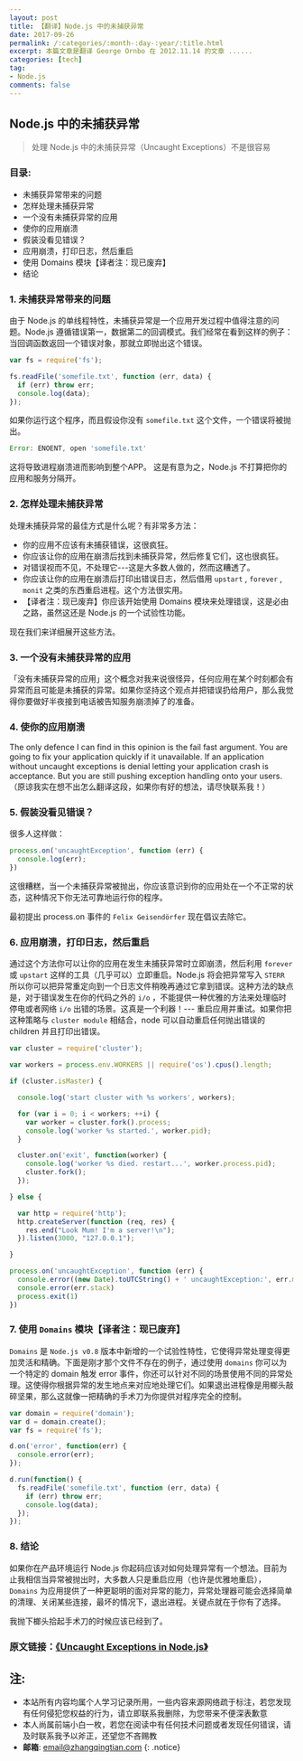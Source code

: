 ```yaml
---
layout: post
title: 【翻译】Node.js 中的未捕获异常
date: 2017-09-26
permalink: /:categories/:month-:day-:year/:title.html
excerpt: 本篇文章是翻译 George Ornbo 在 2012.11.14 的文章 ......
categories: [tech]
tag:
- Node.js
comments: false
---
```


## Node.js 中的未捕获异常

>处理 Node.js 中的未捕获异常（Uncaught Exceptions）不是很容易

### 目录:
* 未捕获异常带来的问题
* 怎样处理未捕获异常
* 一个没有未捕获异常的应用
* 使你的应用崩溃
* 假装没看见错误？
* 应用崩溃，打印日志，然后重启
* 使用 Domains 模块【译者注：现已废弃】
* 结论

### 1. 未捕获异常带来的问题

由于 Node.js 的单线程特性，未捕获异常是一个应用开发过程中值得注意的问题。Node.js 遵循错误第一，数据第二的回调模式。我们经常在看到这样的例子：当回调函数返回一个错误对象，那就立即抛出这个错误。

~~~js
var fs = require('fs');

fs.readFile('somefile.txt', function (err, data) {
  if (err) throw err;
  console.log(data);
});
~~~

如果你运行这个程序，而且假设你没有 `somefile.txt` 这个文件，一个错误将被抛出。

~~~js
Error: ENOENT, open 'somefile.txt'
~~~

这将导致进程崩溃进而影响到整个APP。
这是有意为之，Node.js 不打算把你的应用和服务分隔开。

### 2. 怎样处理未捕获异常

处理未捕获异常的最佳方式是什么呢？有非常多方法：

* 你的应用不应该有未捕获错误，这很疯狂。
* 你应该让你的应用在崩溃后找到未捕获异常，然后修复它们，这也很疯狂。
* 对错误视而不见，不处理它---这是大多数人做的，然而这糟透了。
* 你应该让你的应用在崩溃后打印出错误日志，然后借用 `upstart` , `forever` , `monit` 之类的东西重启进程。这个方法很实用。
* 【译者注：现已废弃】你应该开始使用 Domains 模块来处理错误，这是必由之路，虽然这还是 Node.js 的一个试验性功能。

现在我们来详细展开这些方法。

### 3. 一个没有未捕获异常的应用

「没有未捕获异常的应用」这个概念对我来说很怪异，任何应用在某个时刻都会有异常而且可能是未捕获的异常。如果你坚持这个观点并把错误扔给用户，那么我觉得你要做好半夜接到电话被告知服务崩溃掉了的准备。


### 4. 使你的应用崩溃

The only defence I can find in this opinion is the fail fast argument. You are going to fix your application quickly if it unavailable. If an application without uncaught exceptions is denial letting your application crash is acceptance. But you are still pushing exception handling onto your users.（原谅我实在想不出怎么翻译这段，如果你有好的想法，请尽快联系我！）

### 5. 假装没看见错误？

很多人这样做：

~~~js
process.on('uncaughtException', function (err) {
  console.log(err);
})
~~~

这很糟糕，当一个未捕获异常被抛出，你应该意识到你的应用处在一个不正常的状态，这种情况下你无法可靠地运行你的程序。

最初提出 process.on 事件的 `Felix Geisendörfer` 现在倡议去除它。

### 6. 应用崩溃，打印日志，然后重启

通过这个方法你可以让你的应用在发生未捕获异常时立即崩溃，然后利用 `forever` 或 `upstart` 这样的工具（几乎可以）立即重启。Node.js 将会把异常写入 `STERR` 所以你可以把异常重定向到一个日志文件稍晚再通过它拿到错误。这种方法的缺点是，对于错误发生在你的代码之外的 `i/o` ，不能提供一种优雅的方法来处理临时停电或者网络 `i/o` 出错的场景。这真是一个利器！--- 重启应用并重试。如果你把这种策略与 `cluster module` 相结合，node 可以自动重启任何抛出错误的 children 并且打印出错误。

~~~js
var cluster = require('cluster');

var workers = process.env.WORKERS || require('os').cpus().length;

if (cluster.isMaster) {

  console.log('start cluster with %s workers', workers);

  for (var i = 0; i < workers; ++i) {
    var worker = cluster.fork().process;
    console.log('worker %s started.', worker.pid);
  }

  cluster.on('exit', function(worker) {
    console.log('worker %s died. restart...', worker.process.pid);
    cluster.fork();
  });

} else {

  var http = require('http');
  http.createServer(function (req, res) {
    res.end("Look Mum! I'm a server!\n");
  }).listen(3000, "127.0.0.1");

}

process.on('uncaughtException', function (err) {
  console.error((new Date).toUTCString() + ' uncaughtException:', err.message)
  console.error(err.stack)
  process.exit(1)
})
~~~

### 7. 使用 `Domains` 模块【译者注：现已废弃】

`Domains` 是 `Node.js v0.8` 版本中新增的一个试验性特性，它使得异常处理变得更加灵活和精确。下面是刚才那个文件不存在的例子，通过使用 `domains` 你可以为一个特定的 domain 触发 error 事件，你还可以针对不同的场景使用不同的异常处理。这使得你根据异常的发生地点来对应地处理它们。如果退出进程像是用榔头敲碎坚果，那么这就像一把精确的手术刀为你提供对程序完全的控制。

~~~js
var domain = require('domain');
var d = domain.create();
var fs = require('fs');

d.on('error', function(err) {
  console.error(err);
});

d.run(function() {
  fs.readFile('somefile.txt', function (err, data) {
    if (err) throw err;
    console.log(data);
  });
});
~~~

### 8. 结论

如果你在产品环境运行 Node.js 你起码应该对如何处理异常有一个想法。目前为止我相信当异常被抛出时，大多数人只是重启应用（也许是优雅地重启），`Domains` 为应用提供了一种更聪明的面对异常的能力，异常处理器可能会选择简单的清理、关闭某些连接，最坏的情况下，退出进程。关键点就在于你有了选择。

我抛下榔头拾起手术刀的时候应该已经到了。

### 原文链接：<a href="https://shapeshed.com/uncaught-exceptions-in-node/" target="blank">《Uncaught Exceptions in Node.js》</a>



## 注:

* 本站所有内容均属个人学习记录所用，一些内容来源网络疏于标注，若您发现有任何侵犯您权益的行为，请立即联系我删除，为您带来不便深表歉意
* 本人尚属前端小白一枚，若您在阅读中有任何技术问题或者发现任何错误，请及时联系我予以斧正，还望您不吝赐教
* **邮箱**: email@zhangqingtian.com
{: .notice}
